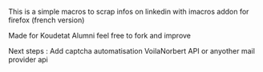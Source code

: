 This is a simple macros to scrap infos on linkedin with imacros addon for firefox (french version) 

Made for Koudetat Alumni feel free to fork and improve 

Next steps : 
Add captcha automatisation 
VoilaNorbert API or anyother mail provider api 